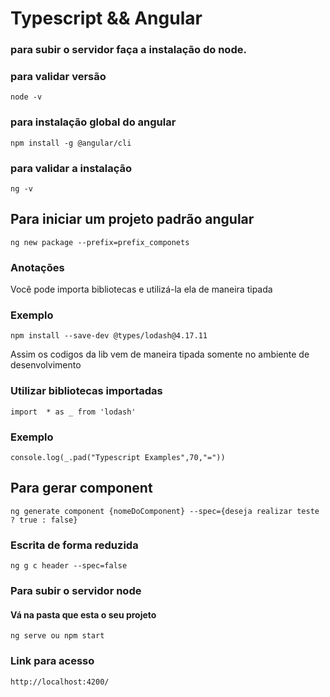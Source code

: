 # Typescript && Angular

### para subir o servidor faça a instalação do node.

### para validar versão
    node -v

### para instalação global do angular
    npm install -g @angular/cli    

### para validar a instalação 
    ng -v

## Para iniciar um projeto padrão angular 
    ng new package --prefix=prefix_componets
    
### Anotações
Você pode importa bibliotecas e utilizá-la ela de maneira tipada

### Exemplo
    npm install --save-dev @types/lodash@4.17.11
Assim os codigos da lib vem de maneira tipada somente no ambiente de desenvolvimento

### Utilizar bibliotecas importadas
    import  * as _ from 'lodash'
### Exemplo
    console.log(_.pad("Typescript Examples",70,"="))

    
## Para gerar component 
    ng generate component {nomeDoComponent} --spec={deseja realizar teste ? true : false}

### Escrita de forma reduzida
    ng g c header --spec=false

### Para subir o servidor node
#### Vá na pasta que esta o seu projeto
    ng serve ou npm start
    
### Link para acesso
    http://localhost:4200/